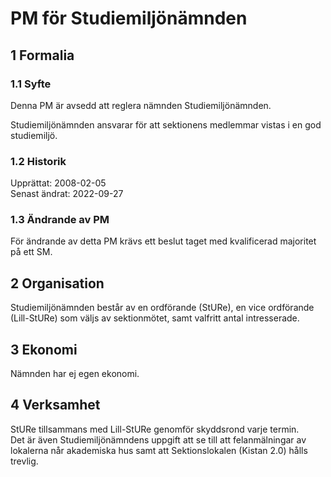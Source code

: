 # PM för Studiemiljönämnden

## 1 Formalia

### 1.1 Syfte

Denna PM är avsedd att reglera nämnden Studiemiljönämnden.

Studiemiljönämnden ansvarar för att sektionens medlemmar vistas i en god studiemiljö.

### 1.2 Historik

Upprättat: 2008-02-05  
Senast ändrat: 2022-09-27

### 1.3 Ändrande av PM

För ändrande av detta PM krävs ett beslut taget med kvalificerad majoritet på ett SM.

## 2 Organisation

Studiemiljönämnden består av en ordförande (StURe), en vice ordförande (Lill-StURe) som väljs av sektionmötet, samt valfritt antal intresserade.

## 3 Ekonomi

Nämnden har ej egen ekonomi.

## 4 Verksamhet

StURe tillsammans med Lill-StURe genomför skyddsrond varje termin.  
Det är även Studiemiljönämndens uppgift att se till att felanmälningar av lokalerna når akademiska hus samt att Sektionslokalen (Kistan 2.0) hålls trevlig.
